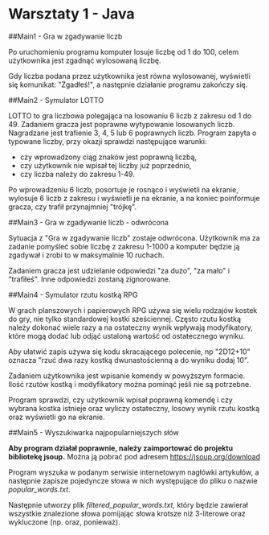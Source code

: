 # Warsztaty 1 - Java

##Main1 - Gra w zgadywanie liczb

Po uruchomieniu programu komputer losuje liczbę od 1 do 100, celem użytkownika jest zgadnąć wylosowaną liczbę. 

Gdy liczba podana przez użytkownika jest równa wylosowanej, wyświetli się komunikat: "Zgadłeś!", a następnie działanie programu zakończy się.

##Main2 - Symulator LOTTO

LOTTO to gra liczbowa polegająca na losowaniu 6 liczb z zakresu od 1 do 49. Zadaniem gracza jest poprawne wytypowanie losowanych liczb. Nagradzane jest trafienie 3, 4, 5 lub 6 poprawnych liczb.
Program zapyta o typowane liczby, przy okazji sprawdzi następujące warunki:
* czy wprowadzony ciąg znaków jest poprawną liczbą,
* czy użytkownik nie wpisał tej liczby już poprzednio,
* czy liczba należy do zakresu 1-49.

Po wprowadzeniu 6 liczb, posortuje je rosnąco i wyświetli na ekranie, wylosuje 6 liczb z zakresu i wyświetli je na ekranie, a na koniec poinformuje gracza, czy trafił przynajmniej "trójkę".

##Main3 - Gra w zgadywanie liczb - odwrócona

Sytuacja z "Gra w zgadywanie liczb" zostaje odwrócona. Użytkownik ma za zadanie pomyśleć sobie liczbę z zakresu 1-1000 a komputer będzie ją zgadywał i zrobi to w maksymalnie 10 ruchach.

Zadaniem gracza jest udzielanie odpowiedzi "za dużo", "za mało" i "trafiłeś". Inne odpowiedzi zostaną zignorowane. 

##Main4 - Symulator rzutu kostką RPG

W grach planszowych i papierowych RPG używa się wielu rodzajów kostek do gry, nie tylko standardowej kostki sześciennej. Często rzutu kostką należy dokonać wiele razy a na ostateczny wynik wpływają modyfikatory, które mogą dodać lub odjąć ustaloną wartość od ostatecznego wyniku.

Aby ułatwić zapis używa się kodu skracającego polecenie, np "2D12+10" oznacza "rzuć dwa razy kostką dwunastościenną a do wyniku dodaj 10".

Zadaniem użytkownika jest wpisanie komendy w powyższym formacie. Ilość rzutów kostką i modyfikatory można pominąć jeśli nie są potrzebne.

Program sprawdzi, czy użytkownik wpisał poprawną komendę i czy wybrana kostka istnieje oraz wyliczy ostateczny, losowy wynik rzutu kostką oraz wyświetli go na ekranie.

##Main5 - Wyszukiwarka najpopularniejszych słów

**Aby program działał poprawnie, należy zaimportować do projektu bibliotekę jsoup.** Można ją pobrać pod adresem https://jsoup.org/download

Program wyszuka w podanym serwisie internetowym nagłówki artykułów, a następnie zapisze pojedyncze słowa w nich występujące do pliku o nazwie *popular_words.txt*. 

Następnie utworzy plik *filtered_popular_words.txt*, który będzie zawierał wszystkie znalezione słowa pomijając słowa krotsze niż 3-literowe oraz wykluczone (np. oraz, ponieważ).
